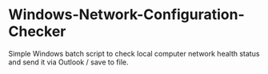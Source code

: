 # Windows-Network-Configuration-Checker
Simple Windows batch script to check local computer network health status and send it via Outlook / save to file.
